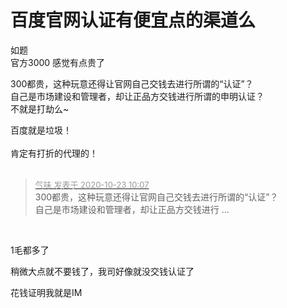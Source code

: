 # 百度官网认证有便宜点的渠道么


如题<br />
官方3000 感觉有点贵了

300都贵，这种玩意还得让官网自己交钱去进行所谓的“认证”？<br />
自己是市场建设和管理者，却让正品方交钱进行所谓的申明认证？<br />
不就是打劫么~

百度就是垃圾！<br />
<br />
肯定有打折的代理的！<br />
<br />
<img src="static/image/smiley/default/time.gif" smilieid="15" border="0" alt="" /><img src="static/image/smiley/default/time.gif" smilieid="15" border="0" alt="" /><img src="static/image/smiley/default/time.gif" smilieid="15" border="0" alt="" />

<div class="quote"><blockquote><font size="2"><a href="https://www.hostloc.com/forum.php?mod=redirect&amp;goto=findpost&amp;pid=9339709&amp;ptid=757492" target="_blank"><font color="#999999">气味 发表于 2020-10-23 10:07</font></a></font><br />
300都贵，这种玩意还得让官网自己交钱去进行所谓的“认证”？<br />
自己是市场建设和管理者，却让正品方交钱进行 ...</blockquote></div><br />
<img id="aimg_rd0v4" onclick="zoom(this, this.src, 0, 0, 0)" class="zoom" src="https://face.zhaoxi.org/upload/2019/09/20190901231044_67024.jpg?%E5%B0%B1%E8%BF%99%E6%A0%B7.jpg" onmouseover="img_onmouseoverfunc(this)" onload="thumbImg(this)" border="0" alt="" />

1毛都多了

稍微大点就不要钱了，我司好像就没交钱认证了

花钱证明我就是IM
